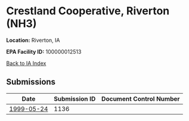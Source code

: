 # Crestland Cooperative, Riverton (NH3)

**Location:** Riverton, IA

**EPA Facility ID:** 100000012513

[Back to IA Index](../../index.md)

## Submissions

| Date | Submission ID | Document Control Number |
|------|--------------|-------------------------|
| [1999-05-24](submissions/1136.md) | 1136 |  |
